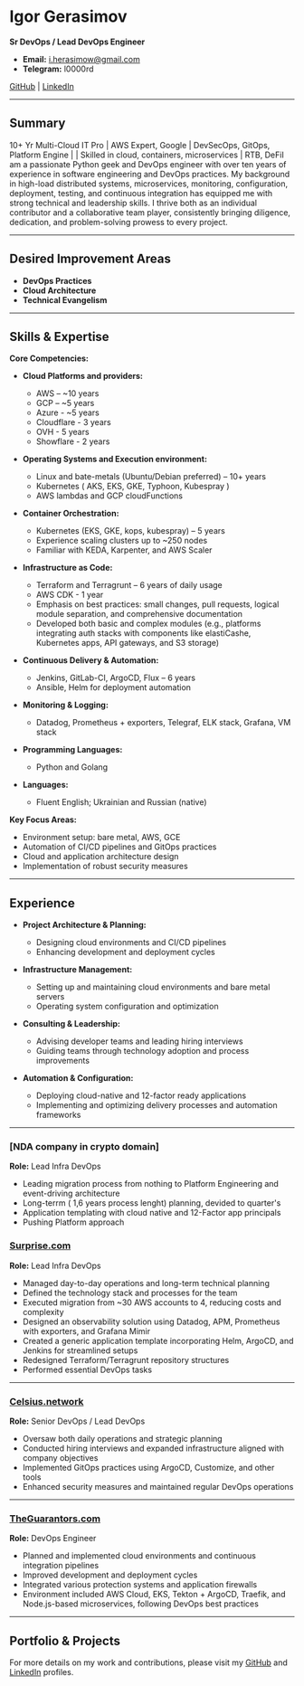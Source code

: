 # Igor Gerasimov

**Sr DevOps / Lead DevOps Engineer**

- **Email:** i.herasimow@gmail.com
- **Telegram:** l0000rd  

[GitHub](https://github.com/IgorGerasimow) | [LinkedIn](https://www.linkedin.com/in/igor-gerasimov-a0bb6b26b/)

---

## Summary

10+ Yr Multi-Cloud IT Pro | AWS Expert, Google | DevSecOps, GitOps, Platform Engine | | Skilled in cloud, containers, microservices | RTB, DeFiI am a passionate Python geek and DevOps engineer with over ten years of experience in software engineering and DevOps practices. My background in high-load distributed systems, microservices, monitoring, configuration, deployment, testing, and continuous integration has equipped me with strong technical and leadership skills. I thrive both as an individual contributor and a collaborative team player, consistently bringing diligence, dedication, and problem-solving prowess to every project.

---

## Desired Improvement Areas

- **DevOps Practices**
- **Cloud Architecture**
- **Technical Evangelism**

---

## Skills & Expertise

**Core Competencies:**

- **Cloud Platforms and providers:**  
  - AWS        – ~10 years 
  - GCP        – ~5 years
  - Azure      - ~5 years
  - Cloudflare - 3 years
  - OVH        - 5 years
  - Showflare  - 2 years 

- **Operating Systems and Execution environment:**  
  - Linux and bate-metals (Ubuntu/Debian preferred) – 10+ years
  - Kubernetes ( AKS, EKS, GKE, Typhoon, Kubespray )
  - AWS lambdas and GCP cloudFunctions

- **Container Orchestration:**  
  - Kubernetes (EKS, GKE, kops, kubespray) – 5 years  
  - Experience scaling clusters up to ~250 nodes  
  - Familiar with KEDA, Karpenter, and AWS Scaler

- **Infrastructure as Code:**  
  - Terraform and Terragrunt – 6 years of daily usage  
  - AWS CDK - 1 year
  - Emphasis on best practices: small changes, pull requests, logical module separation, and comprehensive documentation  
  - Developed both basic and complex modules (e.g., platforms integrating auth stacks with components like elastiCashe, Kubernetes apps, API gateways, and S3 storage)

- **Continuous Delivery & Automation:**  
  - Jenkins, GitLab-CI, ArgoCD, Flux – 6 years  
  - Ansible, Helm for deployment automation

- **Monitoring & Logging:**  
  - Datadog, Prometheus + exporters, Telegraf, ELK stack, Grafana, VM stack

- **Programming Languages:**  
  - Python and Golang

- **Languages:**  
  - Fluent English; Ukrainian and Russian (native)

**Key Focus Areas:**

- Environment setup: bare metal, AWS, GCE  
- Automation of CI/CD pipelines and GitOps practices  
- Cloud and application architecture design  
- Implementation of robust security measures

---

## Experience

- **Project Architecture & Planning:**  
  - Designing cloud environments and CI/CD pipelines  
  - Enhancing development and deployment cycles

- **Infrastructure Management:**  
  - Setting up and maintaining cloud environments and bare metal servers  
  - Operating system configuration and optimization

- **Consulting & Leadership:**  
  - Advising developer teams and leading hiring interviews  
  - Guiding teams through technology adoption and process improvements

- **Automation & Configuration:**  
  - Deploying cloud-native and 12-factor ready applications  
  - Implementing and optimizing delivery processes and automation frameworks

---
### [NDA company in crypto domain]
**Role:** Lead Infra DevOps
- Leading migration process from nothing to Platform Engineering and event-driving architecture
- Long-terrm ( 1,6 years process lenght) planning, devided to quarter's 
- Application templating with cloud native and 12-Factor app principals
- Pushing Platform approach 

### [Surprise.com](https://surprise.com/)
**Role:** Lead Infra DevOps  
- Managed day-to-day operations and long-term technical planning  
- Defined the technology stack and processes for the team  
- Executed migration from ~30 AWS accounts to 4, reducing costs and complexity  
- Designed an observability solution using Datadog, APM, Prometheus with exporters, and Grafana Mimir  
- Created a generic application template incorporating Helm, ArgoCD, and Jenkins for streamlined setups  
- Redesigned Terraform/Terragrunt repository structures  
- Performed essential DevOps tasks

---

### [Celsius.network](https://celsius.network/)
**Role:** Senior DevOps / Lead DevOps  
- Oversaw both daily operations and strategic planning  
- Conducted hiring interviews and expanded infrastructure aligned with company objectives  
- Implemented GitOps practices using ArgoCD, Customize, and other tools  
- Enhanced security measures and maintained regular DevOps operations

---

### [TheGuarantors.com](https://www.theguarantors.com/)
**Role:** DevOps Engineer  
- Planned and implemented cloud environments and continuous integration pipelines  
- Improved development and deployment cycles  
- Integrated various protection systems and application firewalls  
- Environment included AWS Cloud, EKS, Tekton + ArgoCD, Traefik, and Node.js-based microservices, following DevOps best practices

---

## Portfolio & Projects

For more details on my work and contributions, please visit my [GitHub](https://github.com/IgorGerasimow) and [LinkedIn](https://www.linkedin.com/in/igor-gerasimov-a0bb6b26b) profiles.
